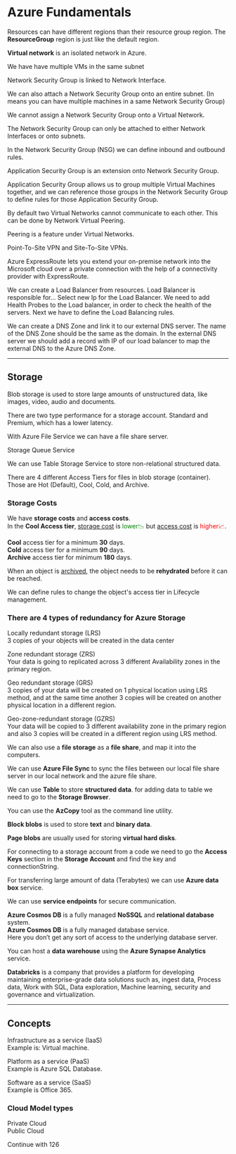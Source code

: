 # Azure Fundamentals  

Resources can have different regions than their resource group region.
The **ResourceGroup** region is just like the default region.

**Virtual network** is an isolated network in Azure.

We have have multiple VMs in the same subnet

Network Security Group is linked to Network Interface.

We can also attach a Network Security Group onto an entire subnet. (In means you can have multiple machines in a same Network Security Group)

We cannot assign a Network Security Group onto a Virtual Network.

The Network Security Group can only be attached to either Network Interfaces or onto  subnets.

In the Network Security Group (NSG) we can define inbound and outbound rules.

Application Security Group is an extension onto Network Security Group.

Application Security Group allows us to group multiple Virtual Machines together, and we can reference those groups in the Network Security Group to define rules for those Application Security Group.

By default two Virtual Networks cannot communicate to each other. This can be done by Network Virtual Peering.

Peering  is a feature under Virtual Networks.

Point-To-Site VPN and Site-To-Site VPNs.

Azure ExpressRoute lets you extend your on-premise network into the Microsoft cloud over a private connection with the help of a connectivity provider with ExpressRoute.

We can create a Load Balancer from resources.
Load Balancer is responsible for...
Select new Ip for the Load Balancer.
We need to add Health Probes to the Load balancer, in order to check the health of the servers.
Next we have to define the Load Balancing rules.

We can create a DNS Zone and link it to our external DNS server.
The name of the DNS Zone should be the same as the domain.
In the external DNS server we should add a record with IP of our load balancer to map the external DNS to the Azure DNS Zone.

---

## Storage

Blob storage is used to store large amounts of unstructured data, like images, video, audio and documents.

There are two type performance for a storage account. Standard and Premium, which has a lower latency.

With Azure File Service we can have a file share server.

Storage Queue Service

We can use Table Storage Service to store non-relational structured data.

There are 4 different Access Tiers for files in blob storage (container).
Those are Hot (Default), Cool, Cold, and Archive.

### Storage Costs
We have **storage costs** and **access costs**.<br> In the **Cool Access tier**, <ins>storage cost</ins> is <span style="color:green;">lower📉</span> but <ins>access cost</ins> is <span style="color:red;">higher📈</span>.

**Cool** access tier for a minimum **30** days.<br>
**Cold** access tier for a minimum **90** days.<br>
**Archive** access tier for minimum **180** days.<br>

When an object is <ins>archived</ins>, the object needs to be **rehydrated** before it can be reached.

We can define rules to change the object's access tier in Lifecycle management.

### There are 4 types of redundancy for Azure Storage
Locally redundant storage (LRS)<br>
3 copies of your objects will be created in the data center

Zone redundant storage (ZRS)<br>
Your data is going to replicated across 3 different Availability zones in the primary region.

Geo redundant storage (GRS)<br>
3 copies of your data will be created on 1 physical location using  LRS method, and at the same time another 3 copies will be created on another physical location in a different region.

Geo-zone-redundant storage (GZRS)<br>
Your data will be copied to 3 different availability zone in the primary region and also 3 copies will be created in a different region using LRS method.

We can also use a **file storage** as a **file share**, and map it into the computers.

We can use **Azure File Sync** to sync the files between our local file share server in our local network and the azure file share.

We can use **Table** to store **structured data**. for adding data to table we need to go to the **Storage Browser**.

You can use the **AzCopy** tool as the command line utility.

**Block blobs** is used to store **text** and **binary data**.

**Page blobs** are usually used for storing **virtual hard disks**.

For connecting to a storage account from a code we need to go the **Access Keys** section in the **Storage Account** and find the key and connectionString.

For transferring large amount of data (Terabytes) we can use **Azure data box** service.

We can use **service endpoints** for secure communication.

**Azure Cosmos DB** is a fully managed **NoSSQL** and **relational database** system.<br>
**Azure Cosmos DB** is a fully managed database service.<br> Here you don’t get any sort of access to the underlying database server.

You can host a **data warehouse** using the **Azure Synapse Analytics** service.


**Databricks** is a company that provides a platform for developing maintaining enterprise-grade data solutions such as, ingest data, Process data, Work with SQL, Data exploration, Machine learning, security and governance and virtualization.

---

## Concepts
Infrastructure as a service (IaaS)<br>
Example is: Virtual machine.

Platform as a service (PaaS)<br>
Example is Azure SQL Database.

Software as a service (SaaS)<br>
Example is Office 365.

### Cloud Model types
Private Cloud<br>
Public Cloud<br>


Continue with 126